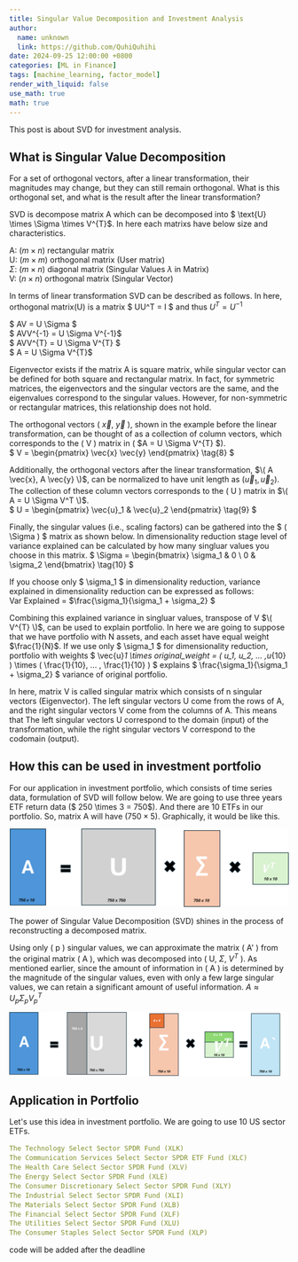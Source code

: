 ```yaml
---
title: Singular Value Decomposition and Investment Analysis
author:
  name: unknown
  link: https://github.com/QuhiQuhihi
date: 2024-09-25 12:00:00 +0800
categories: [ML in Finance]
tags: [machine_learning, factor_model]
render_with_liquid: false
use_math: true
math: true
---
```


This post is about SVD for investment analysis.

## What is Singular Value Decomposition
For a set of orthogonal vectors, after a linear transformation, their magnitudes may change, but they can still remain orthogonal. What is this orthogonal set, and what is the result after the linear transformation? 

SVD is decompose matrix A which can be decomposed into $ \text{U} \times \Sigma \times V^{T}$. In here each matrixs have below size and characteristics.

A: $(m \times n)$ rectangular matrix     
U: $(m \times m)$ orthogonal matrix (User matrix)    
$\Sigma$: $(m \times n)$ diagonal matrix  (Singular Values $\lambda$ in Matrix)  
V: $(n \times n)$ orthogonal matrix (Singular Vector)   

In terms of linear transformation SVD can be described as follows. In here, orthogonal matrix(U) is a matrix $ UU^T = I $ and thus $U^T = U^{-1}$

$ AV = U \Sigma $   
$ AVV^{-1} = U \Sigma V^{-1}$      
$ AVV^{T} = U \Sigma V^{T} $      
$ A = U \Sigma V^{T}$     

Eigenvector exists if the matrix A is square matrix, while singular vector can be defined for both square and rectangular matrix. In fact, for symmetric matrices, the eigenvectors and the singular vectors are the same, and the eigenvalues correspond to the singular values. However, for non-symmetric or rectangular matrices, this relationship does not hold.   

The orthogonal vectors \( $\vec{x}$, $\vec{y}$ \), shown in the example before the linear transformation, can be thought of as a collection of column vectors, which corresponds to the \( V \) matrix in \( $A = U \Sigma V^{T} $\).    
$ V =
\begin{pmatrix}
\vec{x}  \vec{y}
\end{pmatrix}
\tag{8}
$

Additionally, the orthogonal vectors after the linear transformation, $\( A \vec{x}, A \vec{y} \)$, can be normalized to have unit length as $(\vec{u}_1, \vec{u}_2)$. The collection of these column vectors corresponds to the \( U \) matrix in $\( A = U \Sigma V^T \)$.    
$
U =
\begin{pmatrix}
\vec{u}_1 & \vec{u}_2
\end{pmatrix}
\tag{9}
$

Finally, the singular values (i.e., scaling factors) can be gathered into the $ \( \Sigma \) $ matrix as shown below. In dimensionality reduction stage level of variance explained can be calculated by how many singluar values you choose in this matrix. 
$
\Sigma =
\begin{bmatrix}
\sigma_1 & 0 \\
0 & \sigma_2
\end{bmatrix}
\tag{10}
$

If you choose only $ \sigma_1 $ in dimensionality reduction, variance explained in dimensionality reduction can be expressed as follows:   
Var Explained = $\frac{\sigma_1}{\sigma_1 + \sigma_2} $   

Combining this explained variance in singluar values, transpose of V $\( V^{T} \)$, can be used to explain portfolio. In here we are going to suppose that we have portfolio with N assets, and each asset have equal weight $\frac{1}{N}$. If we use only $ \sigma_1 $ for dimensionality reduction, portfolio with weights $ \vec{u}_1 \times original_weight = \( u_1, u_2, ... ,u_{10} \) \times \( \frac{1}{10}, ... , \frac{1}{10} \) $ explains $ \frac{\sigma_1}{\sigma_1 + \sigma_2} $ variance of original portfolio.

In here, matrix V is called singular matrix which consists of n singular vectors (Eigenvector). The left singular vectors U come from the rows of A, and the right singular vectors V come from the columns of A. This means that The left singular vectors U correspond to the domain (input) of the transformation, while the right singular vectors V correspond to the codomain (output).


## How this can be used in investment portfolio
For our application in investment portfolio, which consists of time series data, formulation of SVD will follow below. We are going to use three years ETF return data ($ 250 \times 3 = 750$). And there are 10 ETFs in our portfolio. So, matrix A will have $(750 \times 5)$. Graphically, it would be like this.

![SVD](/assets/img/post_image/ML/SVD/picture1.png)

The power of Singular Value Decomposition (SVD) shines in the process of reconstructing a decomposed matrix.

Using only \( p \) singular values, we can approximate the matrix \( A' \) from the original matrix \( A \), which was decomposed into \( U, $\Sigma$, $V^{T}$ \). As mentioned earlier, since the amount of information in \( A \) is determined by the magnitude of the singular values, even with only a few large singular values, we can retain a significant amount of useful information. $A \approx {U_p} \Sigma_p {V_p}^T$

![SVD](/assets/img/post_image/ML/SVD/picture2.png)


## Application in Portfolio
Let's use this idea in investment portfolio. We are going to use 10 US sector ETFs.
```yaml
The Technology Select Sector SPDR Fund (XLK)
The Communication Services Select Sector SPDR ETF Fund (XLC)
The Health Care Select Sector SPDR Fund (XLV)
The Energy Select Sector SPDR Fund (XLE)
The Consumer Discretionary Select Sector SPDR Fund (XLY)
The Industrial Select Sector SPDR Fund (XLI)
The Materials Select Sector SPDR Fund (XLB)
The Financial Select Sector SPDR Fund (XLF)
The Utilities Select Sector SPDR Fund (XLU)
The Consumer Staples Select Sector SPDR Fund (XLP)
```

code will be added after the deadline

